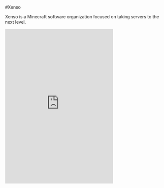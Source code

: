 #Xenso

Xenso is a Minecraft software organization focused on taking servers to the next level.


<iframe src="https://discordapp.com/widget?id=869568898264092692&theme=dark" width="350" height="500" allowtransparency="true" frameborder="0" sandbox="allow-popups allow-popups-to-escape-sandbox allow-same-origin allow-scripts"></iframe>
